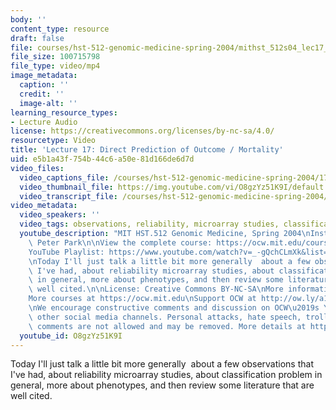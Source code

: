```yaml
---
body: ''
content_type: resource
draft: false
file: courses/hst-512-genomic-medicine-spring-2004/mithst_512s04_lec17_360p_16_9.mp4
file_size: 100715798
file_type: video/mp4
image_metadata:
  caption: ''
  credit: ''
  image-alt: ''
learning_resource_types:
- Lecture Audio
license: https://creativecommons.org/licenses/by-nc-sa/4.0/
resourcetype: Video
title: 'Lecture 17: Direct Prediction of Outcome / Mortality'
uid: e5b1a43f-754b-44c6-a50e-81d166de6d7d
video_files:
  video_captions_file: /courses/hst-512-genomic-medicine-spring-2004/17CmBDp-JNGbZpeGUeG8vQChp72nm2pyA_transcript.webvtt
  video_thumbnail_file: https://img.youtube.com/vi/O8gzYz51K9I/default.jpg
  video_transcript_file: /courses/hst-512-genomic-medicine-spring-2004/17CmBDp-JNGbZpeGUeG8vQChp72nm2pyA_transcript.pdf
video_metadata:
  video_speakers: ''
  video_tags: observations, reliability, microarray studies, classification, phenotypes
  youtube_description: "MIT HST.512 Genomic Medicine, Spring 2004\nInstructor: Dr.\
    \ Peter Park\n\nView the complete course: https://ocw.mit.edu/courses/hst-512-genomic-medicine-spring-2004/\n\
    YouTube Playlist: https://www.youtube.com/watch?v=_-gQchCLmXk&list=PLUl4u3cNGP613PJMNmRjAIdBr76goU1V5\n\
    \nToday I'll just talk a little bit more generally  about a few observations that\
    \ I've had, about reliability microarray studies, about classification problem\
    \ in general, more about phenotypes, and then review some literature that are\
    \ well cited.\n\nLicense: Creative Commons BY-NC-SA\nMore information at https://ocw.mit.edu/terms\n\
    More courses at https://ocw.mit.edu\nSupport OCW at http://ow.ly/a1If50zVRlQ\n\
    \nWe encourage constructive comments and discussion on OCW\u2019s YouTube and\
    \ other social media channels. Personal attacks, hate speech, trolling, and inappropriate\
    \ comments are not allowed and may be removed. More details at https://ocw.mit.edu/comments."
  youtube_id: O8gzYz51K9I
---
```

Today I'll just talk a little bit more generally  about a few observations that I've had, about reliability microarray studies, about classification problem in general, more about phenotypes, and then review some literature that are well cited.